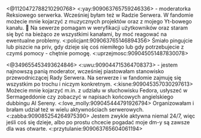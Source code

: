 <@1120472788210290768> <:yay:909063765759246336> - moderatorka Reksiowego serwerka. Wcześniej byłam też w Radzie Serwera. W fandomie możecie mnie kojarzyć z muzycznych projektów oraz z mojego Yt-bowego kanału. 🎵 Na sewerze pomagam w weryfikacji użytkowników oraz staram się być na bieżąco ze wszystkimi kanałami, by moć reagować na ewentualne problemy. <:policjant:909063765146894356> Śmiało pingujcie lub piszcie na priv, gdy dzieje się coś niemiłego lub gdy potrzebujecie z czymś pomocy - chętnie pomogę. <:uprzejmosc:909045051487830078>

<@349655453493624846> <:uwu:909044715364708373> - jestem najnowszą panią moderator, wcześniej piastowałam stanowisko przewodniczącej Rady Serwera. Na serwerze i w fandomie zajmuję się wszystkim po trochu i niczym konkretnym. <:kisne:909045357030297613> Możecie mnie kojarzyć m.in. z udziału w słuchowisku Fedora, usłyszeć w Sermageddonie czy zobaczyć w napisach końcowych angielskiego dubbingu AI Sereny. <:love_molly:909045444791926794> Organizowałam i brałam udział też w wielu aktywnościach serwerowych. <:zabba:909085254264975390> Jestem zwykle aktywna niemal 24/7, więc jeśli coś się dzieje, albo po prostu chcecie pogadać moje dm-y są zawsze dla was otwarte. <:przytulanie:909063765604061194>
